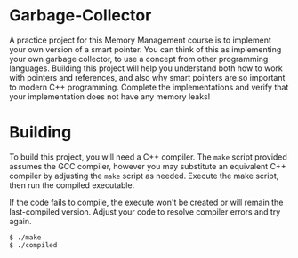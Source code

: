 # Garbage-Collector

A practice project for this Memory Management course is to implement your own
version of a smart pointer. You can think of this as implementing your own
garbage collector, to use a concept from other programming languages. Building
this project will help you understand both how to work with pointers and
references, and also why smart pointers are so important to modern C++
programming. Complete the implementations and verify that your implementation
does not have any memory leaks!

# Building
To build this project, you will need a C++ compiler. The `make` script provided
assumes the GCC compiler, however you may substitute an equivalent C++ compiler
by adjusting the `make` script as needed. Execute the make script, then run the
compiled executable.

If the code fails to compile, the execute won't be created or will remain the
last-compiled version. Adjust your code to resolve compiler errors and try again.

``` shell
$ ./make
$ ./compiled
```

